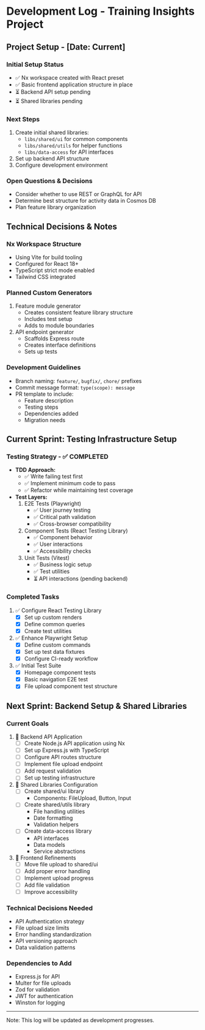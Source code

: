# Development Log - Training Insights Project

## Project Setup - [Date: Current]

### Initial Setup Status
* ✅ Nx workspace created with React preset
* ✅ Basic frontend application structure in place
* ⏳ Backend API setup pending
* ⏳ Shared libraries pending

### Next Steps
1. Create initial shared libraries:
   - `libs/shared/ui` for common components
   - `libs/shared/utils` for helper functions
   - `libs/data-access` for API interfaces
2. Set up backend API structure
3. Configure development environment

### Open Questions & Decisions
* Consider whether to use REST or GraphQL for API
* Determine best structure for activity data in Cosmos DB
* Plan feature library organization

## Technical Decisions & Notes

### Nx Workspace Structure
* Using Vite for build tooling
* Configured for React 18+
* TypeScript strict mode enabled
* Tailwind CSS integrated

### Planned Custom Generators
1. Feature module generator
   - Creates consistent feature library structure
   - Includes test setup
   - Adds to module boundaries
2. API endpoint generator
   - Scaffolds Express route
   - Creates interface definitions
   - Sets up tests

### Development Guidelines
* Branch naming: `feature/`, `bugfix/`, `chore/` prefixes
* Commit message format: `type(scope): message`
* PR template to include:
  - Feature description
  - Testing steps
  - Dependencies added
  - Migration needs

## Current Sprint: Testing Infrastructure Setup

### Testing Strategy - ✅ COMPLETED
* **TDD Approach:**
  - ✅ Write failing test first
  - ✅ Implement minimum code to pass
  - ✅ Refactor while maintaining test coverage
* **Test Layers:**
  1. E2E Tests (Playwright)
     - ✅ User journey testing
     - ✅ Critical path validation
     - ✅ Cross-browser compatibility
  2. Component Tests (React Testing Library)
     - ✅ Component behavior
     - ✅ User interactions
     - ✅ Accessibility checks
  3. Unit Tests (Vitest)
     - ✅ Business logic setup
     - ✅ Test utilities
     - ⏳ API interactions (pending backend)

### Completed Tasks
1. ✅ Configure React Testing Library
   - [x] Set up custom renders
   - [x] Define common queries
   - [x] Create test utilities

2. ✅ Enhance Playwright Setup
   - [x] Define custom commands
   - [x] Set up test data fixtures
   - [x] Configure CI-ready workflow

3. ✅ Initial Test Suite
   - [x] Homepage component tests
   - [x] Basic navigation E2E test
   - [x] File upload component test structure

## Next Sprint: Backend Setup & Shared Libraries

### Current Goals
1. 🎯 Backend API Application
   - [ ] Create Node.js API application using Nx
   - [ ] Set up Express.js with TypeScript
   - [ ] Configure API routes structure
   - [ ] Implement file upload endpoint
   - [ ] Add request validation
   - [ ] Set up testing infrastructure

2. 🎯 Shared Libraries Configuration
   - [ ] Create shared/ui library
     - Components: FileUpload, Button, Input
   - [ ] Create shared/utils library
     - File handling utilities
     - Date formatting
     - Validation helpers
   - [ ] Create data-access library
     - API interfaces
     - Data models
     - Service abstractions

3. 🎯 Frontend Refinements
   - [ ] Move file upload to shared/ui
   - [ ] Add proper error handling
   - [ ] Implement upload progress
   - [ ] Add file validation
   - [ ] Improve accessibility

### Technical Decisions Needed
* API Authentication strategy
* File upload size limits
* Error handling standardization
* API versioning approach
* Data validation patterns

### Dependencies to Add
* Express.js for API
* Multer for file uploads
* Zod for validation
* JWT for authentication
* Winston for logging

---
Note: This log will be updated as development progresses.